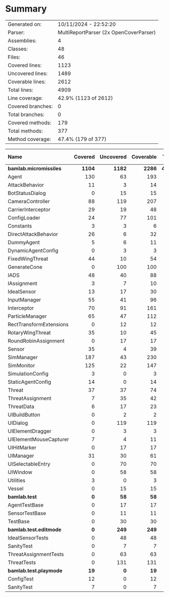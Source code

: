 ﻿# Summary
|||
|:---|:---|
| Generated on: | 10/11/2024 - 22:52:20 |
| Parser: | MultiReportParser (2x OpenCoverParser) |
| Assemblies: | 4 |
| Classes: | 48 |
| Files: | 46 |
| Covered lines: | 1123 |
| Uncovered lines: | 1489 |
| Coverable lines: | 2612 |
| Total lines: | 4909 |
| Line coverage: | 42.9% (1123 of 2612) |
| Covered branches: | 0 |
| Total branches: | 0 |
| Covered methods: | 179 |
| Total methods: | 377 |
| Method coverage: | 47.4% (179 of 377) |

|**Name**|**Covered**|**Uncovered**|**Coverable**|**Total**|**Line coverage**|**Covered**|**Total**|**Branch coverage**|**Covered**|**Total**|**Method coverage**|
|:---|---:|---:|---:|---:|---:|---:|---:|---:|---:|---:|---:|
|**bamlab.micromissiles**|**1104**|**1182**|**2286**|**4667**|**48.2%**|**0**|**0**|****|**176**|**344**|**51.1%**|
|Agent|130|63|193|331|67.3%|0|0||24|37|64.8%|
|AttackBehavior|11|3|14|51|78.5%|0|0||2|3|66.6%|
|BotStatusDialog|0|15|15|30|0%|0|0||0|2|0%|
|CameraController|88|119|207|454|42.5%|0|0||11|23|47.8%|
|CarrierInterceptor|29|19|48|74|60.4%|0|0||5|7|71.4%|
|ConfigLoader|24|77|101|147|23.7%|0|0||3|12|25%|
|Constants|3|3|6|17|50%|0|0||1|2|50%|
|DirectAttackBehavior|26|6|32|74|81.2%|0|0||2|2|100%|
|DummyAgent|5|6|11|331|45.4%|0|0||2|5|40%|
|DynamicAgentConfig|0|3|3|129|0%|0|0||0|1|0%|
|FixedWingThreat|44|10|54|105|81.4%|0|0||7|9|77.7%|
|GenerateCone|0|100|100|144|0%|0|0||0|9|0%|
|IADS|48|40|88|145|54.5%|0|0||11|17|64.7%|
|IAssignment|3|7|10|42|30%|0|0||1|3|33.3%|
|IdealSensor|13|17|30|54|43.3%|0|0||2|5|40%|
|InputManager|55|41|96|141|57.2%|0|0||11|11|100%|
|Interceptor|70|91|161|252|43.4%|0|0||10|17|58.8%|
|ParticleManager|65|47|112|169|58%|0|0||11|15|73.3%|
|RectTransformExtensions|0|12|12|18|0%|0|0||0|4|0%|
|RotaryWingThreat|35|10|45|80|77.7%|0|0||6|8|75%|
|RoundRobinAssignment|0|17|17|44|0%|0|0||0|2|0%|
|Sensor|35|4|39|147|89.7%|0|0||3|3|100%|
|SimManager|187|43|230|378|81.3%|0|0||22|29|75.8%|
|SimMonitor|125|22|147|233|85%|0|0||15|19|78.9%|
|SimulationConfig|3|0|3|129|100%|0|0||1|1|100%|
|StaticAgentConfig|14|0|14|62|100%|0|0||5|5|100%|
|Threat|37|37|74|137|50%|0|0||7|9|77.7%|
|ThreatAssignment|7|35|42|79|16.6%|0|0||1|5|20%|
|ThreatData|6|17|23|45|26%|0|0||1|5|20%|
|UIBuildButton|0|2|2|11|0%|0|0||0|2|0%|
|UIDialog|0|119|119|198|0%|0|0||0|18|0%|
|UIElementDragger|0|3|3|12|0%|0|0||0|1|0%|
|UIElementMouseCapturer|7|4|11|20|63.6%|0|0||2|3|66.6%|
|UIHitMarker|0|17|17|29|0%|0|0||0|4|0%|
|UIManager|31|30|61|106|50.8%|0|0||9|16|56.2%|
|UISelectableEntry|0|70|70|113|0%|0|0||0|15|0%|
|UIWindow|0|58|58|100|0%|0|0||0|9|0%|
|Utilities|3|0|3|9|100%|0|0||1|1|100%|
|Vessel|0|15|15|27|0%|0|0||0|5|0%|
|**bamlab.test**|**0**|**58**|**58**|**104**|**0%**|**0**|**0**|****|**0**|**12**|**0%**|
|AgentTestBase|0|17|17|34|0%|0|0||0|4|0%|
|SensorTestBase|0|11|11|26|0%|0|0||0|2|0%|
|TestBase|0|30|30|44|0%|0|0||0|6|0%|
|**bamlab.test.editmode**|**0**|**249**|**249**|**549**|**0%**|**0**|**0**|****|**0**|**18**|**0%**|
|IdealSensorTests|0|48|48|82|0%|0|0||0|3|0%|
|SanityTest|0|7|7|22|0%|0|0||0|2|0%|
|ThreatAssignmentTests|0|63|63|141|0%|0|0||0|2|0%|
|ThreatTests|0|131|131|304|0%|0|0||0|11|0%|
|**bamlab.test.playmode**|**19**|**0**|**19**|**49**|**100%**|**0**|**0**|****|**3**|**3**|**100%**|
|ConfigTest|12|0|12|25|100%|0|0||2|2|100%|
|SanityTest|7|0|7|24|100%|0|0||1|1|100%|

